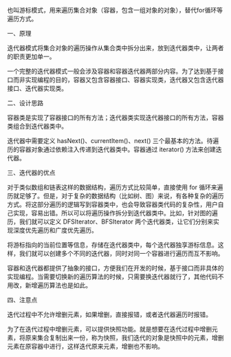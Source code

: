也叫游标模式，用来遍历集合对象（容器，包含一组对象的对象），替代for循环等遍历方式。

一、原理

迭代器模式将集合对象的遍历操作从集合类中拆分出来，放到迭代器类中，让两者的职责更加单一。

一个完整的迭代器模式一般会涉及容器和容器迭代器两部分内容。为了达到基于接口而非实现编程的目的，容器又包含容器接口、容器实现类，迭代器又包含迭代器接口、迭代器实现类。

二、设计思路

容器类是实现了容器接口的所有方法；迭代器类实现迭代器接口的所有方法，容器类组合到迭代器类中。

迭代器中需要定义 hasNext()、currentItem()、next() 三个最基本的方法。待遍历的容器对象通过依赖注入传递到迭代器类中。容器通过 iterator() 方法来创建迭代器。

三、迭代器的优点

对于类似数组和链表这样的数据结构，遍历方式比较简单，直接使用 for 循环来遍历就足够了。但是，对于复杂的数据结构（比如树、图）来说，有各种复杂的遍历方式。将这部分遍历的逻辑写到容器类中，也会导致容器类代码的复杂性，用户自己实现，容易出错。所以可以将遍历操作拆分到迭代器类中。比如，针对图的遍历，我们就可以定义 DFSIterator、BFSIterator 两个迭代器类，让它们分别来实现深度优先遍历和广度优先遍历。

将游标指向的当前位置等信息，存储在迭代器类中，每个迭代器独享游标信息。这样，我们就可以创建多个不同的迭代器，同时对同一个容器进行遍历而互不影响。

容器和迭代器都提供了抽象的接口，方便我们在开发的时候，基于接口而非具体的实现编程。当需要切换新的遍历算法的时候，只需要换迭代器就行了，其他代码不用改，新增遍历算法也是如此。

四、注意点

迭代过程中不允许增删元素，如果增删，直接报错，或者迭代器遍历时报错。

为了在迭代过程中增删元素，可以提供快照功能。就是想要在迭代过程中增删元素，将原来集合复制出来一份，称为快照，我们迭代的对象是快照中的元素，增删元素在原容器中进行，这样迭代原来元素，增删也不影响。
